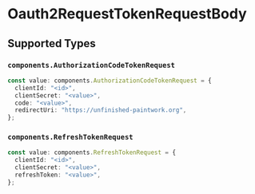 # Oauth2RequestTokenRequestBody


## Supported Types

### `components.AuthorizationCodeTokenRequest`

```typescript
const value: components.AuthorizationCodeTokenRequest = {
  clientId: "<id>",
  clientSecret: "<value>",
  code: "<value>",
  redirectUri: "https://unfinished-paintwork.org",
};
```

### `components.RefreshTokenRequest`

```typescript
const value: components.RefreshTokenRequest = {
  clientId: "<id>",
  clientSecret: "<value>",
  refreshToken: "<value>",
};
```

